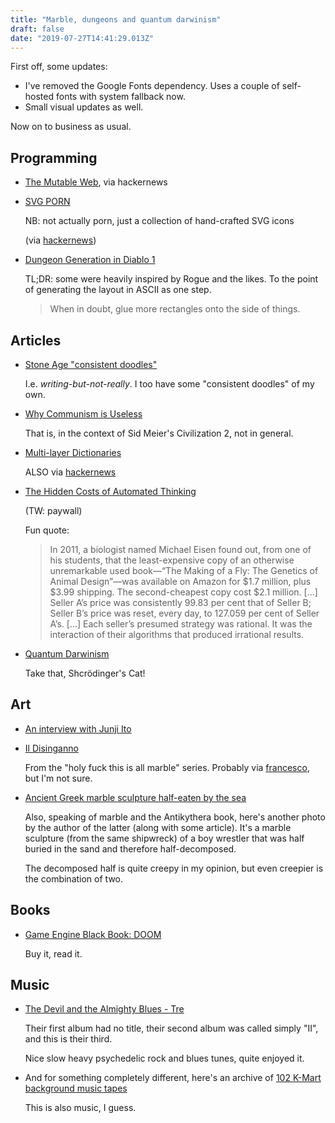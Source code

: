 ```yaml
---
title: "Marble, dungeons and quantum darwinism"
draft: false
date: "2019-07-27T14:41:29.013Z"
---
```


First off, some updates:

- I've removed the Google Fonts dependency. Uses a couple of self-hosted fonts with system fallback now.
- Small visual updates as well.

Now on to business as usual.

## Programming

- [The Mutable Web](https://simulacrum.party/posts/the-mutable-web/), via hackernews

- [SVG PORN](https://svgporn.com/)

  NB: not actually porn, just a collection of hand-crafted SVG icons

  (via [hackernews](https://news.ycombinator.com/item?id=20504118))

- [Dungeon Generation in Diablo 1](https://www.boristhebrave.com/2019/07/14/dungeon-generation-in-diablo-1/)

  TL;DR: some were heavily inspired by Rogue and the likes. To the point of generating the layout in ASCII as one step.

  > When in doubt, glue more rectangles onto the side of things.

## Articles

- [Stone Age "consistent doodles"](https://www.newscientist.com/article/mg23230990-700-in-search-of-the-very-first-coded-symbols/)

  I.e. _writing-but-not-really_. I too have some "consistent doodles" of my own.

- [Why Communism is Useless](https://lparchive.org/Civilization-2/Update%2022/)

  That is, in the context of Sid Meier's Civilization 2, not in general.

- [Multi-layer Dictionaries](http://learnthesewordsfirst.com/about/what-is-a-multi-layer-dictionary.html)

  ALSO via [hackernews](https://news.ycombinator.com/item?id=20504208)

- [The Hidden Costs of Automated Thinking](https://www.newyorker.com/tech/annals-of-technology/the-hidden-costs-of-automated-thinking)

  (TW: paywall)

  Fun quote:

  > In 2011, a biologist named Michael Eisen found out, from one of his students, that the least-expensive copy of an otherwise unremarkable used book—“The Making of a Fly: The Genetics of Animal Design”—was available on Amazon for $1.7 million, plus $3.99 shipping. The second-cheapest copy cost $2.1 million. [...] Seller A’s price was consistently 99.83 per cent that of Seller B; Seller B’s price was reset, every day, to 127.059 per cent of Seller A’s. [...] Each seller’s presumed strategy was rational. It was the interaction of their algorithms that produced irrational results.

- [Quantum Darwinism](https://www.quantamagazine.org/quantum-darwinism-an-idea-to-explain-objective-reality-passes-first-tests-20190722/)

  Take that, Shcrödinger's Cat!

## Art

- [An interview with Junji Ito](https://grapee.jp/en/116016)

- [Il Disinganno](https://mymodernmet.com/francesco-queirolo-the-release-from-deception/)

  From the "holy fuck this is all marble" series. Probably via [francesco](https://ariis.it), but I'm not sure.

- [Ancient Greek marble sculpture half-eaten by the sea](http://blogs.nature.com/aviewfromthebridge/2015/09/29/beyond-the-antikythera-mechanism/)

  Also, speaking of marble and the Antikythera book, here's another photo by the author of the latter (along with some article). It's a marble sculpture (from the same shipwreck) of a boy wrestler that was half buried in the sand and therefore half-decomposed.

  The decomposed half is quite creepy in my opinion, but even creepier is the combination of two.

## Books

- [Game Engine Black Book: DOOM](http://fabiensanglard.net/gebbdoom/)

  Buy it, read it.

## Music

- [The Devil and the Almighty Blues - Tre](https://thedevilandthealmightyblues.bandcamp.com/album/tre)

  Their first album had no title, their second album was called simply "II", and this is their third.

  Nice slow heavy psychedelic rock and blues tunes, quite enjoyed it.

- And for something completely different, here's an archive of [102 K-Mart background music tapes](https://archive.org/details/attentionkmartshoppers)

  This is also music, I guess.
